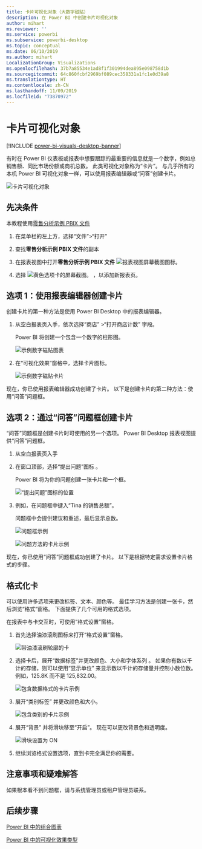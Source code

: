 ```yaml
---
title: 卡片可视化对象（大数字磁贴）
description: 在 Power BI 中创建卡片可视化对象
author: mihart
ms.reviewer: ''
ms.service: powerbi
ms.subservice: powerbi-desktop
ms.topic: conceptual
ms.date: 06/10/2019
ms.author: mihart
LocalizationGroup: Visualizations
ms.openlocfilehash: 37b7a85534e1ad8f1f301994dea895e098758d1b
ms.sourcegitcommit: 64c860fcbf2969bf089cec358331a1fc1e0d39a8
ms.translationtype: HT
ms.contentlocale: zh-CN
ms.lasthandoff: 11/09/2019
ms.locfileid: "73870972"
---
```

# <a name="card-visualizations"></a>卡片可视化对象

[!INCLUDE [power-bi-visuals-desktop-banner](../includes/power-bi-visuals-desktop-banner.md)]

有时在 Power BI 仪表板或报表中想要跟踪的最重要的信息就是一个数字，例如总销售额、同比市场份额或商机总数。 此类可视化对象称为“卡片”。  与几乎所有的本机 Power BI 可视化对象一样，可以使用报表编辑器或“问答”创建卡片。

![卡片可视化对象](media/power-bi-visualization-card/pbi-opptuntiescard.png)

## <a name="prerequisite"></a>先决条件

本教程使用[零售分析示例 PBIX 文件](https://download.microsoft.com/download/9/6/D/96DDC2FF-2568-491D-AAFA-AFDD6F763AE3/Retail%20Analysis%20Sample%20PBIX.pbix)

1. 在菜单栏的左上方，选择“文件”\>“打开”  
   
2. 查找**零售分析示例 PBIX 文件**的副本

1. 在报表视图中打开**零售分析示例 PBIX 文件** ![报表视图屏幕截图图标](media/power-bi-visualization-kpi/power-bi-report-view.png)。

1. 选择 ![黄色选项卡的屏幕截图。](media/power-bi-visualization-kpi/power-bi-yellow-tab.png) ，以添加新报表页。

## <a name="option-1-create-a-card-using-the-report-editor"></a>选项 1：使用报表编辑器创建卡片

创建卡片的第一种方法是使用 Power BI Desktop 中的报表编辑器。

1. 从空白报表页入手，依次选择“商店”  \>“打开商店计数”  字段。

    Power BI 将创建一个包含一个数字的柱形图。

   ![示例数字磁贴图表](media/power-bi-visualization-card/pbi-overview-chart.png)

2. 在“可视化效果”窗格中，选择卡片图标。

   ![示例数字磁贴卡片](media/power-bi-visualization-card/power-bi-card-visualization.png)

现在，你已使用报表编辑器成功创建了卡片。 以下是创建卡片的第二种方法：使用“问答”问题框。

## <a name="option-2-create-a-card-from-the-qa-question-box"></a>选项 2：通过“问答”问题框创建卡片
“问答”问题框是创建卡片时可使用的另一个选项。 Power BI Desktop 报表视图提供“问答”问题框。

1. 从空白报表页入手

1. 在窗口顶部，选择“提出问题”图标  。 

    Power BI 将为你的问题创建一张卡片和一个框。 

   ![“提出问题”图标的位置](media/power-bi-visualization-card/power-bi-q-and-a-overview.png)

2. 例如，在问题框中键入“Tina 的销售总额”。

    问题框中会提供建议和重述，最后显示总数。  

   ![问题框示例](media/power-bi-visualization-card/power-bi-q-and-a-box.png)

   ![问题方法的卡片示例](media/power-bi-visualization-card/power-bi-q-and-a-card.png)

现在，你已使用“问答”问题框成功创建了卡片。 以下是根据特定需求设置卡片格式的步骤。

## <a name="format-a-card"></a>格式化卡
可以使用许多选项来更改标签、文本、颜色等。 最佳学习方法是创建一张卡，然后浏览“格式”窗格。 下面提供了几个可用的格式选项。 

在报表中与卡交互时，可使用“格式设置”窗格。 

1. 首先选择油漆滚刷图标来打开“格式设置”窗格。 

    ![带油漆滚刷轮廓的卡](media/power-bi-visualization-card/power-bi-format-card-2.png)

2. 选择卡后，展开“数据标签”并更改颜色、大小和字体系列  。 如果你有数以千计的存储，则可以使用“显示单位”  来显示数以千计的存储量并控制小数位数。 例如，125.8K 而不是 125,832.00。

    ![包含数据格式的卡片示例](media/power-bi-visualization-card/power-bi-card-format-2.png)

3.  展开“类别标签”  并更改颜色和大小。

    ![包含类别的卡片示例](media/power-bi-visualization-card/power-bi-card-format-category.png)

4. 展开“背景”  并将滑块移至“开启”。  现在可以更改背景色和透明度。

    ![滑块设置为 ON](media/power-bi-visualization-card/power-bi-format-color-2.png)

5. 继续浏览格式设置选项，直到卡完全满足你的需要。 

## <a name="considerations-and-troubleshooting"></a>注意事项和疑难解答
如果根本看不到问题框，请与系统管理员或租户管理员联系。    

## <a name="next-steps"></a>后续步骤
[Power BI 中的组合图表](power-bi-visualization-combo-chart.md)

[Power BI 中的可视化效果类型](power-bi-visualization-types-for-reports-and-q-and-a.md)
